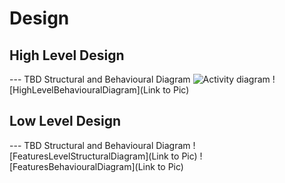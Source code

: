 # Design

## High Level Design 

--- TBD Structural and Behavioural Diagram
![Activity diagram](file:///C:/Users/HP/OneDrive/Desktop/diag.svg)
![HighLevelBehaviouralDiagram](Link to Pic)

## Low Level Design 

--- TBD Structural and Behavioural Diagram
![FeaturesLevelStructuralDiagram](Link to Pic)
![FeaturesBehaviouralDiagram](Link to Pic)
